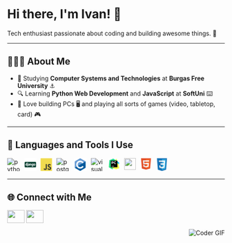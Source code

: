 # Hi there, I'm Ivan! 👋
Tech enthusiast passionate about coding and building awesome things. 🚀


---

## 👨🏻‍💻 About Me
- 📖 Studying **Computer Systems and Technologies** at **Burgas Free University** ⚓
- 🔍 Learning **Python Web Development** and **JavaScript** at **SoftUni** ⌨️
- 🎯 Love building PCs 🖥️ and playing all sorts of games (video, tabletop, card) 🎮


---

## 🚀 Languages and Tools I Use
<img align="left" width="30" height="30" src="https://img.icons8.com/color/48/python--v1.png" alt="python--v1" style="padding-right:10px"/>
<img align="left" width="27" height="30" src="https://github.com/devicons/devicon/blob/v2.14.0/icons/django/django-original.svg" style="padding-right:10px;"/>
<img align="left" width="27" height="30" src="https://github.com/devicons/devicon/blob/v2.14.0/icons/javascript/javascript-original.svg" style="padding-right:10px;"/>
<img align="left" width="30" height="30" src="https://img.icons8.com/color/48/postgreesql.png" alt="postgreesql" style="padding-right:10px;"/>
<img align="left" width="30" height="30" src="https://github.com/devicons/devicon/blob/v2.14.0/icons/c/c-original.svg" alt="postgreesql" style="padding-right:10px;"/>
<img align="left" width="30" height="30" src="https://img.icons8.com/color/48/visual-studio-code-2019.png" alt="visual-studio-code-2019" style="padding-right:10px;"/>
<img align="left" width="27" height="27" src="https://github.com/devicons/devicon/blob/v2.14.0/icons/pycharm/pycharm-original.svg" style="padding-right:10px;"/>
<img align="left" width="27" height="27" src="https://user-images.githubusercontent.com/3369400/139447912-e0f43f33-6d9f-45f8-be46-2df5bbc91289.png" style="padding-right:10px;"/>
<img align="left" width="27" height="27" src="https://github.com/devicons/devicon/blob/v2.14.0/icons/html5/html5-original.svg" style="padding-right:10px;"/>
<img align="left" width="27" height="30" src="https://github.com/devicons/devicon/blob/v2.14.0/icons/css3/css3-original.svg" style="padding-right:10px;"/>

<br>
<br>

---

## 🌐 Connect with Me
<p align="left">
  <a href="https://www.facebook.com/ivan.kostov.3950178" target="_blank"><img align="center"
      src="https://raw.githubusercontent.com/rahuldkjain/github-profile-readme-generator/master/src/images/icons/Social/facebook.svg"
      height="30" width="40" /></a>
  <a href="https://www.instagram.com/ivan.d.kostov/" target="_blank"><img align="center"
      src="https://raw.githubusercontent.com/rahuldkjain/github-profile-readme-generator/master/src/images/icons/Social/instagram.svg"
      height="30" width="40" /></a>
</p>

<div align="right">
  <img alt="Coder GIF" height="250" width="350" src="https://cdn.dribbble.com/users/730703/screenshots/6581243/avento.gif" />
</div>
